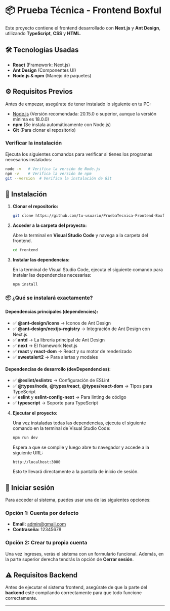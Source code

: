 
# 📦 Prueba Técnica - Frontend Boxful

Este proyecto contiene el frontend desarrollado con **Next.js** y **Ant Design**, utilizando **TypeScript**, **CSS** y **HTML**.

## 🛠 Tecnologías Usadas

- **React** (Framework: Next.js)
- **Ant Design** (Componentes UI)
- **Node.js & npm** (Manejo de paquetes)

## ⚙ Requisitos Previos

Antes de empezar, asegúrate de tener instalado lo siguiente en tu PC:

- [Node.js](https://nodejs.org/) (Versión recomendada: 20.15.0 o superior, aunque la versión mínima es 18.0.0)
- **npm** (Se instala automáticamente con Node.js)
- **Git** (Para clonar el repositorio)

### Verificar la instalación

Ejecuta los siguientes comandos para verificar si tienes los programas necesarios instalados:

```bash
node -v   # Verifica la versión de Node.js
npm -v    # Verifica la versión de npm
git --version  # Verifica la instalación de Git
```

## 🚀 Instalación

1. **Clonar el repositorio:**

   ```bash
   git clone https://github.com/tu-usuario/PruebaTecnica-Frontend-Boxful.git
   ```

2. **Acceder a la carpeta del proyecto:**

   Abre la terminal en **Visual Studio Code** y navega a la carpeta del frontend.

   ```bash
   cd frontend
   ```

3. **Instalar las dependencias:**

   En la terminal de Visual Studio Code, ejecuta el siguiente comando para instalar las dependencias necesarias:

   ```bash
   npm install
   ```

### 📦 ¿Qué se instalará exactamente?

#### Dependencias principales (dependencies):
- ✅ **@ant-design/icons** → Iconos de Ant Design
- ✅ **@ant-design/nextjs-registry** → Integración de Ant Design con Next.js
- ✅ **antd** → La librería principal de Ant Design
- ✅ **next** → El framework Next.js
- ✅ **react** y **react-dom** → React y su motor de renderizado
- ✅ **sweetalert2** → Para alertas y modales

#### Dependencias de desarrollo (devDependencies):
- ✅ **@eslint/eslintrc** → Configuración de ESLint
- ✅ **@types/node**, **@types/react**, **@types/react-dom** → Tipos para TypeScript
- ✅ **eslint** y **eslint-config-next** → Para linting de código
- ✅ **typescript** → Soporte para TypeScript

4. **Ejecutar el proyecto:**

   Una vez instaladas todas las dependencias, ejecuta el siguiente comando en la terminal de Visual Studio Code:

   ```bash
   npm run dev
   ```

   Espera a que se compile y luego abre tu navegador y accede a la siguiente URL:

   ```
   http://localhost:3000
   ```

   Esto te llevará directamente a la pantalla de inicio de sesión.

## 🔑 Iniciar sesión

Para acceder al sistema, puedes usar una de las siguientes opciones:

### Opción 1: Cuenta por defecto
- **Email:** admin@gmail.com
- **Contraseña:** 12345678

### Opción 2: Crear tu propia cuenta

Una vez ingreses, verás el sistema con un formulario funcional. Además, en la parte superior derecha tendrás la opción de **Cerrar sesión**.

## ⚠️ Requisitos Backend

Antes de ejecutar el sistema frontend, asegúrate de que la parte del **backend** esté compilando correctamente para que todo funcione correctamente.

---


